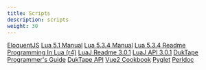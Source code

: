 ```yaml
---
title: Scripts
description: scripts
weight: 30
---
```


<div class="href">
    <a href="/ebooks/EloquentJS/toc.xhtml">EloquentJS</a>
    <a href="/ebooks/lua5.1/manual.html">Lua 5.1 Manual</a>
    <a href="/ebooks/lua-5.3.4/manual.html">Lua 5.3.4 Manual</a>
    <a href="/ebooks/lua-5.3.4/readme.html">Lua 5.3.4 Readme</a>
    <a href="/ebooks/ProgrammingInLua-4th/index.html">Programming In Lua (r4)</a>
    <a href="/ebooks/luaJ-3.0.1/Readme.html">LuaJ Readme 3.0.1</a>
    <a href="/ebooks/luaJ-3.0.1/index.html">LuaJ API 3.0.1</a>
    <a href="/ebooks/duktape/guide.html">DukTape Programmer's Guide</a>
    <a href="/ebooks/duktape/api.html">DukTape API</a>
    <a href="/ebooks/vue2cookbook/index.html">Vue2 Cookbook</a>
    <a href="/ebooks/pyglet/index.html">Pyglet</a>
    <a href="/ebooks/perldoc/index.html">Perldoc</a>
</div>
